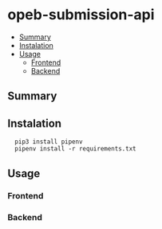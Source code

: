 # opeb-submission-api

- [Summary](#Summary)
- [Instalation](#Instalation)
- [Usage](#Usage)
  - [Frontend](#Frontend)
  - [Backend](#Backend)

## Summary

## Instalation
```
  pip3 install pipenv
  pipenv install -r requirements.txt
```

## Usage
### Frontend
### Backend
